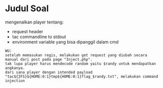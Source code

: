 # Judul Soal

mengenalkan player tentang:
- request header
- tac commandline to stdout
- environment variable yang bisa dipanggil dalam cmd
  
```
WU:
setelah memasukan regis, melakukan get request yang diubah secara manual dari post pada page "Inject.php".
tak lupa player harus mendecode random yaitu $randy untuk mendapatkan angkanya.
dari sana player dengan intended payload "tac${IFS}${HOME:0:1}tmp${HOME:0:1}flag_$randy.txt", melakukan command injection
```
